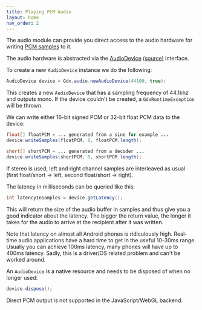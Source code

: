 ```yaml
---
title: Playing PCM Audio
layout: home
nav_order: 2
---
```

The audio module can provide you direct access to the audio hardware for writing [PCM samples](https://en.wikipedia.org/wiki/Pulse-code_modulation) to it.

The audio hardware is abstracted via the [AudioDevice](https://javadoc.io/doc/com.badlogicgames.gdx/gdx/latest/com/badlogic/gdx/audio/AudioDevice.html) [(source)](https://github.com/sharpgdx/sharpgdx/blob/master/gdx/src/com/badlogic/gdx/audio/AudioDevice.java) interface.

To create a new `AudioDevice` instance we do the following:

```java
AudioDevice device = Gdx.audio.newAudioDevice(44100, true);
```

This creates a new `AudioDevice` that has a sampling frequency of 44.1khz and outputs mono. If the device couldn't be created, a `GdxRuntimeException` will be thrown.

We can write either 16-bit signed PCM or 32-bit float PCM data to the device:

```java
float[] floatPCM = ... generated from a sine for example ...
device.writeSamples(floatPCM, 0, floatPCM.length);

short[] shortPCM = ... generated from a decoder ...
device.writeSamples(shortPCM, 0, shortPCM.length);
```

If stereo is used, left and right channel samples are interleaved as usual (first float/short -> left, second float/short -> right).

The latency in milliseconds can be queried like this:

```java
int latencyInSamples = device.getLatency();
```

This will return the size of the audio buffer in samples and thus give you a good indicator about the latency. The bigger the return value, the longer it takes for the audio to arrive at the recipient after it was written.

Note that latency on almost all Android phones is ridiculously high. Real-time audio applications have a hard time to get in the useful 10-30ms range. Usually you can achieve 100ms latency, many phones will have up to 400ms latency. Sadly, this is a driver/OS related problem and can't be worked around.

An `AudioDevice` is a native resource and needs to be disposed of when no longer used:

```java
device.dispose();
```

Direct PCM output is not supported in the JavaScript/WebGL backend.